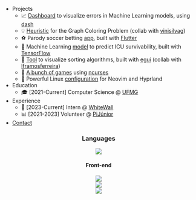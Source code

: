 
- Projects
  - 📈 [Dashboard](https://github.com/igorlfs/poc-code) to visualize errors in Machine Learning models, using [dash](https://dash.plotly.com/)
  - 💡 [Heuristic](https://github.com/igorlfs/hm-proj) for the Graph Coloring Problem (collab with [vinisilvag](https://github.com/vinisilvag))
  - ⚽ Parody soccer betting [app](https://github.com/igorlfs/NoBet), built with [Flutter](https://flutter.dev/)
  - 🤖 Machine Learning [model](https://github.com/igorlfs/ml#projeto) to predict ICU survivability, built with [TensorFlow](https://www.tensorflow.org/)
  - 📶 [Tool](https://github.com/igorlfs/sorting-visualizer) to visualize sorting algorithms, built with [egui](https://www.egui.rs/) (collab with [lframosferreira](https://github.com/lframosferreira))
  - 👾 [A bunch of games](https://github.com/igorlfs?tab=repositories&q=ncurses&type=&language=&sort=) using [ncurses](https://invisible-island.net/ncurses/)
  - 🐧 Powerful Linux [configuration](https://github.com/igorlfs/dotfiles) for Neovim and Hyprland
- Education
  - 🎓 [2021-Current] Computer Science @ [UFMG](https://ufmg.br/)
- Experience
  - 💬 [2023-Current] Intern @ [WhiteWall](https://whitewall.dev/)
  - 📊 [2021-2023] Volunteer @ [PiJúnior](https://www.pijunior.com.br/)
- [Contact](mailto:igorlafarsi@gmail.com)

<div align="center">
  <h3>Languages</h3>
  <img src="https://go-skill-icons.vercel.app/api/icons?i=py,ts,c,cpp,rust">
  <h4>Front-end</h4>
  <img src="https://go-skill-icons.vercel.app/api/icons?i=svelte,tailwind">
  <br>
  <img src="https://github-readme-stats.vercel.app/api?username=igorlfs&show_icons=true&theme=catppuccin_mocha" />
  <br>
  <img src="https://github-readme-stats.vercel.app/api/top-langs/?username=igorlfs&theme=catppuccin_mocha&hide=jupyter%20notebook&exclude_repo=basic-minecraft-modding" />
</div>
